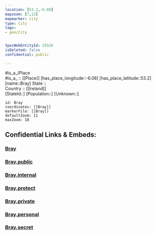 ```yaml
---
location: [53.2,-6.08] 
mapzoom: [7,12] 
mapmarker: city 
type: City
tags:
- geo/City


SpocWebEntityId: 29326
isDeleted: false
confidential: public

---
```

#is_a_/Place  
#is_a_ :: [[Place]] 
[has_place_longitude::-6.08] 
[has_place_latitude::53.2] 
[name::Bray] 
State ::  
Country :: [[Ireland]]  
[StateId::] 
[Population::] 
[Unknown::] 


```leaflet
id: Bray
coordinates: [[Bray]] 
markerFile: [[Bray]] 
defaultZoom: 11 
maxZoom: 18
```


## Confidential Links & Embeds: 

### [Bray](/_Standards/Earth/Continent/Europe/Europe~North/Ireland/City/Bray.md) 

### [Bray.public](/_public/Earth/Continent/Europe/Europe~North/Ireland/City/Bray.public.md) 

### [Bray.internal](/_internal/Earth/Continent/Europe/Europe~North/Ireland/City/Bray.internal.md) 

### [Bray.protect](/_protect/Earth/Continent/Europe/Europe~North/Ireland/City/Bray.protect.md) 

### [Bray.private](/_private/Earth/Continent/Europe/Europe~North/Ireland/City/Bray.private.md) 

### [Bray.personal](/_personal/Earth/Continent/Europe/Europe~North/Ireland/City/Bray.personal.md) 

### [Bray.secret](/_secret/Earth/Continent/Europe/Europe~North/Ireland/City/Bray.secret.md)

